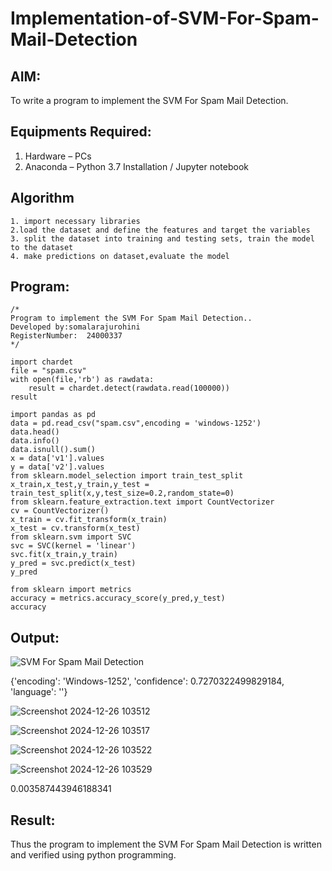 # Implementation-of-SVM-For-Spam-Mail-Detection

## AIM:
To write a program to implement the SVM For Spam Mail Detection.

## Equipments Required:
1. Hardware – PCs
2. Anaconda – Python 3.7 Installation / Jupyter notebook

## Algorithm
```
1. import necessary libraries
2.load the dataset and define the features and target the variables 
3. split the dataset into training and testing sets, train the model to the dataset
4. make predictions on dataset,evaluate the model
```
## Program:
```
/*
Program to implement the SVM For Spam Mail Detection..
Developed by:somalarajurohini 
RegisterNumber:  24000337
*/
```
```
import chardet
file = "spam.csv"
with open(file,'rb') as rawdata:
    result = chardet.detect(rawdata.read(100000))
result

import pandas as pd
data = pd.read_csv("spam.csv",encoding = 'windows-1252')
data.head()
data.info()
data.isnull().sum()
x = data['v1'].values
y = data['v2'].values
from sklearn.model_selection import train_test_split
x_train,x_test,y_train,y_test = train_test_split(x,y,test_size=0.2,random_state=0)
from sklearn.feature_extraction.text import CountVectorizer
cv = CountVectorizer()
x_train = cv.fit_transform(x_train)
x_test = cv.transform(x_test)
from sklearn.svm import SVC
svc = SVC(kernel = 'linear')
svc.fit(x_train,y_train)
y_pred = svc.predict(x_test)
y_pred

from sklearn import metrics
accuracy = metrics.accuracy_score(y_pred,y_test)
accuracy
```

## Output:
![SVM For Spam Mail Detection](sam.png)


{'encoding': 'Windows-1252', 'confidence': 0.7270322499829184, 'language': ''}





![Screenshot 2024-12-26 103512](https://github.com/user-attachments/assets/5cc010bb-3632-4603-b912-4683f4c43cdb)





![Screenshot 2024-12-26 103517](https://github.com/user-attachments/assets/57931b91-7da5-4cbe-a8f2-2b6bc7ca2a09)






![Screenshot 2024-12-26 103522](https://github.com/user-attachments/assets/c2e364e5-b308-40f2-aeeb-2f007df50531)







![Screenshot 2024-12-26 103529](https://github.com/user-attachments/assets/75d179a9-d5e9-416d-a7ca-f152126ebe30)


0.003587443946188341




## Result:
Thus the program to implement the SVM For Spam Mail Detection is written and verified using python programming.

